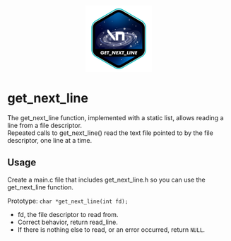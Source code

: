 <div align="center">
  <img src="https://github.com/agengemb31/agengemb31/blob/main/Projects-Badges/get_next_linee.png" alt="get_next_line Badge" />
</div>

# get_next_line

The get_next_line function, implemented with a static list, allows reading a line from a file descriptor.  
Repeated calls to get_next_line() read the text file pointed to by the file descriptor, one line at a time.

## Usage

Create a main.c file that includes get_next_line.h so you can use the get_next_line function.

Prototype: `char *get_next_line(int fd);`  
- fd, the file descriptor to read from.
- Correct behavior, return read_line.
- If there is nothing else to read, or an error
occurred, return `NULL`.

